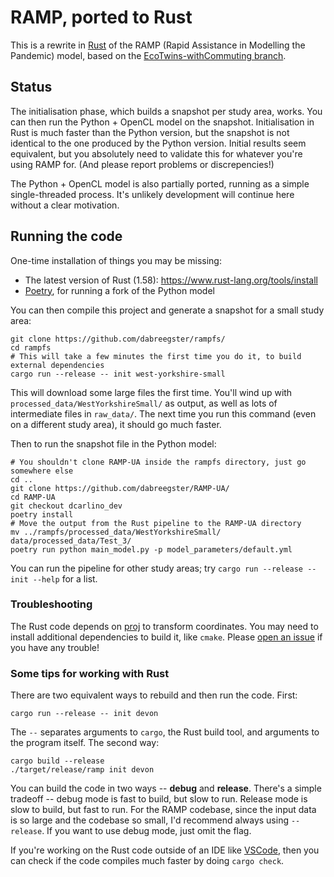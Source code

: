 # RAMP, ported to Rust

This is a rewrite in [Rust](https://www.rust-lang.org/) of the RAMP (Rapid
Assistance in Modelling the Pandemic) model, based on the
[EcoTwins-withCommuting
branch](https://github.com/Urban-Analytics/RAMP-UA/tree/Ecotwins-withCommuting).

## Status

The initialisation phase, which builds a snapshot per study area, works. You
can then run the Python + OpenCL model on the snapshot. Initialisation in Rust
is much faster than the Python version, but the snapshot is not identical to
the one produced by the Python version. Initial results seem equivalent, but
you absolutely need to validate this for whatever you're using RAMP for. (And
please report problems or discrepencies!)

The Python + OpenCL model is also partially ported, running as a simple
single-threaded process. It's unlikely development will continue here without a
clear motivation.

## Running the code

One-time installation of things you may be missing:

- The latest version of Rust (1.58): <https://www.rust-lang.org/tools/install>
- [Poetry](https://python-poetry.org), for running a fork of the Python model

You can then compile this project and generate a snapshot for a small study area:

```shell
git clone https://github.com/dabreegster/rampfs/
cd rampfs
# This will take a few minutes the first time you do it, to build external dependencies
cargo run --release -- init west-yorkshire-small
```

This will download some large files the first time. You'll wind up with
`processed_data/WestYorkshireSmall/` as output, as well as lots of intermediate
files in `raw_data/`. The next time you run this command (even on a different
study area), it should go much faster.

Then to run the snapshot file in the Python model:

```shell
# You shouldn't clone RAMP-UA inside the rampfs directory, just go somewhere else
cd ..
git clone https://github.com/dabreegster/RAMP-UA/
cd RAMP-UA
git checkout dcarlino_dev
poetry install
# Move the output from the Rust pipeline to the RAMP-UA directory
mv ../rampfs/processed_data/WestYorkshireSmall/ data/processed_data/Test_3/
poetry run python main_model.py -p model_parameters/default.yml
```

You can run the pipeline for other study areas; try `cargo run --release --
init --help` for a list.

### Troubleshooting

The Rust code depends on [proj](https://proj.org) to transform coordinates. You
may need to install additional dependencies to build it, like `cmake`. Please
[open an issue](https://github.com/dabreegster/rampfs/issues) if you have any
trouble!

### Some tips for working with Rust

There are two equivalent ways to rebuild and then run the code. First:

```shell
cargo run --release -- init devon
```

The `--` separates arguments to `cargo`, the Rust build tool, and arguments to
the program itself. The second way:

```shell
cargo build --release
./target/release/ramp init devon
```

You can build the code in two ways -- **debug** and **release**. There's a
simple tradeoff -- debug mode is fast to build, but slow to run. Release mode is
slow to build, but fast to run. For the RAMP codebase, since the input data is
so large and the codebase so small, I'd recommend always using `--release`. If
you want to use debug mode, just omit the flag.

If you're working on the Rust code outside of an IDE like
[VSCode](https://marketplace.visualstudio.com/items?itemName=rust-lang.rust),
then you can check if the code compiles much faster by doing `cargo check`.

